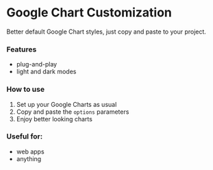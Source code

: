 # Google Chart Customization 

Better default Google Chart styles, just copy and paste to your project. 

### Features
* plug-and-play
* light and dark modes

### How to use
1. Set up your Google Charts as usual
2. Copy and paste the `options` parameters
3. Enjoy better looking charts

### Useful for: 
* web apps
* anything 
